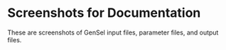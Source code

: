 # Screenshots for Documentation

These are screenshots of GenSel input files, parameter files, and output files. 
